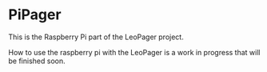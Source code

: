 # PiPager
This is the Raspberry Pi part of the LeoPager project.

How to use the raspberry pi with the LeoPager is a work in progress that will be finished soon.
